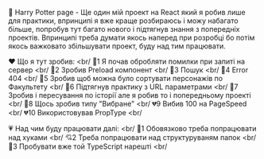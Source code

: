 🎇 Harry Potter page - Ще один мій проект на React який я робив лише для практики, впринципі я вже краще розбираюсь і можу набагато більше, попробув тут багато нового і підтягнув знання з попередніх проектів. Впринципі треба думати якось наперед при розробці бо потім якось важковато збільшувати проект, буду над тим працювати.

❤ Що я тут зробив: <br/
🧡1 Я почав обробляти помилки при запиті на сервер <br/
💛2 Зробив Preload компонент <br/
💚3 Пошук <br/ 
💙4 Error 404 <br/
💜5 Зробив щоб можна було сортувати персонажів по Факультету <br/
🤎6 Підтягнув практику з URL параметрами <br/
🖤7 Зробив і пересування по історії але я робив то і попередньому проекті <br/
🤍8 Щось зробив типу "Вибране" <br/
💔9 Вибив 100 на PageSpeed <br/
💔10 Використовував PropType <br/

💗 Над чим буду працювати далі: <br/
💖1 Обовязково треба попрацювати над хуками <br/
💘2 Треба попрацювати над структуруваням папок <br/
💝3 Пробувати вже той TypeScript нарешті <br/
